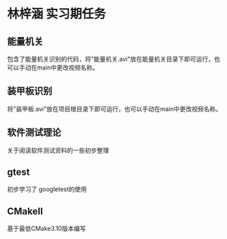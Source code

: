 # 林梓涵 实习期任务
## 能量机关
包含了能量机关识别的代码，将"能量机关.avi"放在能量机关目录下即可运行，也可以手动在main中更改视频名称。
## 装甲板识别
将"装甲板.avi"放在项目根目录下即可运行，也可以手动在main中更改视频名称。
## 软件测试理论
关于阅读软件测试资料的一些初步整理
## gtest
初步学习了  googletest的使用
## CMakeII
基于最低CMake3.10版本编写